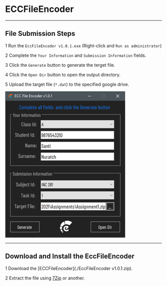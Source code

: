 # ECCFileEncoder

---

## File Submission Steps

1 Run the `EccFileEncoder v1.0.1.exe` (Right-click and `Run as administrator`)

2 Complete the `Your Information` and `Submission Information` fields.

3 Click the `Generate` button to generate the terget file.

4 Click the `Open Dir` button to open the output directory.

5 Upload the target file (`*.dat`) to the specified google drive.

![alt text](./images/ECCFileEncoder.png)

---

## Download and Install the EccFileEncoder

1 Download the [ECCFileEncoder](./EccFileEncoder v1.0.1.zip).

2 Extract the file using [7Zip](https://www.7-zip.org/) or another.
